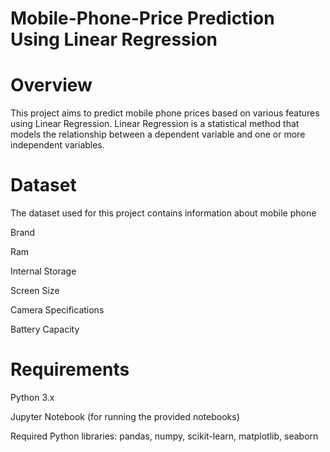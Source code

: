  # Mobile-Phone-Price Prediction Using Linear Regression

 
# Overview

This project aims to predict mobile phone prices based on various features using Linear Regression. Linear Regression is a statistical method that models the relationship between a dependent variable and one or more independent variables.

# Dataset


The dataset used for this project contains information about mobile phone

Brand

Ram

Internal Storage

Screen Size

Camera Specifications

Battery Capacity

# Requirements

Python 3.x

Jupyter Notebook (for running the provided notebooks)

Required Python libraries: pandas, numpy, scikit-learn, matplotlib, seaborn
